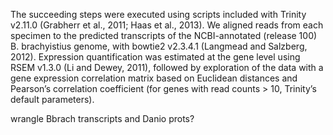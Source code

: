 

The succeeding steps were executed using scripts included with Trinity
v2.11.0 (Grabherr et al., 2011; Haas et al., 2013). 
We aligned reads from each specimen to the
predicted transcripts of the NCBI-annotated (release 100) B. brachyistius genome, with bowtie2
v2.3.4.1 (Langmead and Salzberg, 2012). 
Expression quantification was estimated at the gene
level using RSEM v1.3.0 (Li and Dewey, 2011), 
followed by exploration of the data with a gene expression correlation matrix based on Euclidean distances and Pearson’s correlation
coefficient (for genes with read counts > 10, Trinity’s default parameters).



 wrangle Bbrach transcripts and Danio prots?
